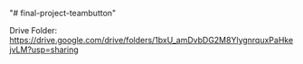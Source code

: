 "# final-project-teambutton" 

Drive Folder: https://drive.google.com/drive/folders/1bxU_amDvbDG2M8YlygnrquxPaHkejvLM?usp=sharing
